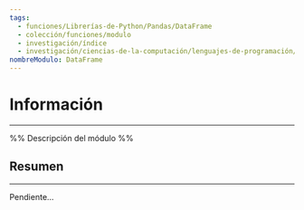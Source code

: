```yaml
---
tags:
  - funciones/Librerías-de-Python/Pandas/DataFrame
  - colección/funciones/modulo
  - investigación/índice
  - investigación/ciencias-de-la-computación/lenguajes-de-programación/Lenguaje-Python/Librerías-de-Python/Pandas/DataFrame
nombreModulo: DataFrame
---
```

# Información
---
%% Descripción del módulo %%

## Resumen
---
Pendiente...